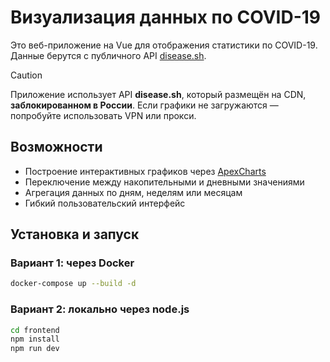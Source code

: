 # Визуализация данных по COVID-19

Это веб-приложение на Vue для отображения статистики по COVID-19.
Данные берутся с публичного API [disease.sh](https://disease.sh).

> [!CAUTION]  
> Приложение использует API **disease.sh**, который размещён на CDN, **заблокированном в России**. Если графики не загружаются — попробуйте использовать VPN или прокси.


## Возможности

- Построение интерактивных графиков через [ApexCharts](https://apexcharts.com/vue3-chart-demos/)
- Переключение между накопительными и дневными значениями
- Агрегация данных по дням, неделям или месяцам
- Гибкий пользовательский интерфейс

## Установка и запуск

### Вариант 1: через Docker

```bash
docker-compose up --build -d
```

### Вариант 2: локально через node.js

```bash
cd frontend
npm install
npm run dev
```